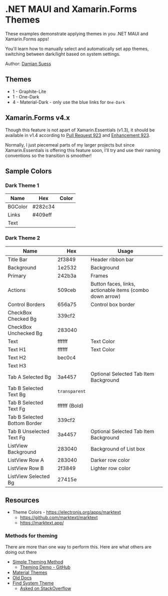 # .NET MAUI and Xamarin.Forms Themes

These examples demonstrate applying themes in you .NET MAUI and Xamarin.Forms apps!

You'll learn how to manually select and automatically set app themes, switching between dark/light based on system settings.

Author: [Damian Suess](https://www.linkedin.com/in/damiansuess/)

## Themes

* 1 - Graphite-Lite
* 1 - One-Dark
* 4 - Material-Dark - only use the blue links for ``One-Dark``

## Xamarin.Forms v4.x

Though this feature is not apart of Xamarin.Essentials (v1.3), it should be available in v1.4 according to [Pull Request 923](https://github.com/xamarin/Essentials/issues/923) and [Enhancement 923](https://github.com/xamarin/Essentials/issues/923).

Normally, I just piecemeal parts of my larger projects but since Xamarin.Essentials is offering this feature soon, I'll try and use their naming conventions so the transition is smoother!

## Sample Colors

### Dark Theme 1

| Name    | Hex     | Color|
|---------|---------|------|
| BGColor | #282c34 |  |
| Links   | #409eff |  |
| Text    |         |  |

### Dark Theme 2

| Name                | Hex     | Usage |
|---------------------|---------|-------|
| Title Bar           | 2f3849  | Header ribbon bar
| Background          | 1e2532  | Background
| Primary             | 242b3a  | Frames
| Actions             | 509ceb  | Button faces, links, actionable items (combo down arrow)
| Control Borders     | 656a75  | Control box border
| CheckBox Checked Bg   | 339cf2
| CheckBox Unchecked Bg | 283040
| Text                | ffffff  | Text Color
| Text H1             | ffffff  | Text Color
| Text H2             | bec0c4  |
| Text H3             |
| Tab A Selected Bg             | 3a4457  | Optional Selected Tab Item Background
| Tab B Selected Text Bg        | `transparent`  |
| Tab B Selected Text Fg        | ffffff (Bold)  |
| Tab B Selected Bottom Border  | 339cf2 |
| Tab B Unselected Text Fg      | 3a4457  | Optional Selected Tab Item Background
| ListView Background | 283040  | Background of List box
| ListView Row A      | 283040  | Darker row color
| ListView Row B      | 2f3849  | Lighter row color
| ListView Selected Bg | 27415e

## Resources

* Theme Colors - https://electronjs.org/apps/marktext
  * https://github.com/marktext/marktext
  * https://marktext.app/

### Methods for theming

There are more than one way to perform this. Here are what others are doing out there

* [Simple Theming Method](https://docs.microsoft.com/en-us/xamarin/xamarin-forms/user-interface/theming)
  * [Theming Demo - GitHub](https://github.com/xamarin/xamarin-forms-samples/tree/master/UserInterface/ThemingDemo)
* [Material Themes](https://docs.microsoft.com/en-us/xamarin/android/user-interface/material-theme)
* [Old Docs](https://medium.com/@milan.gohil/adding-themes-to-your-xamarin-forms-app-3da3032cc3a1)
* [Find System Theme](https://codetraveler.io/2019/09/11/check-for-dark-mode-in-xamarin-forms/)
  * [Asked on StackOverflow](https://stackoverflow.com/questions/57879523/how-to-check-for-dark-mode-in-xamarin-forms)
